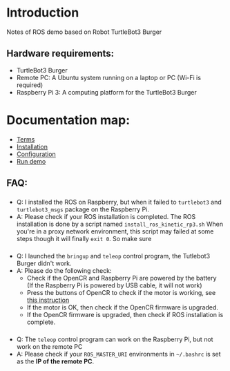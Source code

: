 # Introduction
Notes of ROS demo based on Robot TurtleBot3 Burger

## Hardware requirements:
* TurtleBot3 Burger
* Remote PC: A Ubuntu system running on a laptop or PC (Wi-Fi is required)
* Raspberry Pi 3: A computing platform for the TurtleBot3 Burger

# Documentation map:
* [Terms](./terms.md)
* [Installation](./install.md)
* [Configuration](./config.md)
* [Run demo](./demo.md)

## FAQ:

### 
* Q: I installed the ROS on Raspberry, but when it failed to `turtlebot3` and `turtlebot3_msgs` package on the Raspberry Pi.
* A: Please check if your ROS installation is completed. The ROS installation is done by a script named `install_ros_kinetic_rp3.sh`
When you're in a proxy network environment, this script may failed at some steps though it will finally `exit 0`. So make sure

### 
* Q: I launched the `bringup` and `teleop` control program, the Tutlebot3 Burger didn't work.
* A: Please do the following check:
  * Check if the OpenCR and Raspberry Pi are powered by the battery (If the Raspberry Pi is powered by USB cable, it will not work)
  * Press the buttons of OpenCR to check if the motor is working, see [this instruction](http://emanual.robotis.com/docs/en/platform/turtlebot3/hardware_setup/#basic-operation)
  * If the motor is OK, then check if the OpenCR firmware is upgraded.
  * If the OpenCR firmware is upgraded, then check if ROS installation is complete.

### 
* Q: The `teleop` control program can work on the Raspberry Pi, but not work on the remote PC
* A: Please check if your `ROS_MASTER_URI` environments in `~/.bashrc` is set as the **IP of the remote PC**.